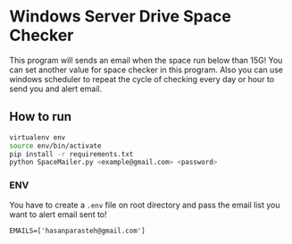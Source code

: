 # Windows Server Drive Space Checker

This program will sends an email when the space run below than 15G! You can set another value for space checker in this program.
Also you can use windows scheduler to repeat the cycle of checking every day or hour to send you and alert email.

## How to run

```bash
virtualenv env
source env/bin/activate
pip install -r requirements.txt
python SpaceMailer.py <example@gmail.com> <password>
```

### ENV

You have to create a `.env` file on root directory and pass the email list you want to alert email sent to!

```txt
EMAILS=['hasanparasteh@gmail.com']
```

